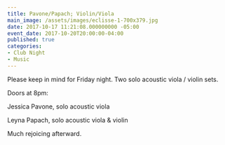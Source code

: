 ```yaml
---
title: Pavone/Papach; Violin/Viola
main_image: /assets/images/eclisse-1-700x379.jpg
date: 2017-10-17 11:21:08.000000000 -05:00
event_date: 2017-10-20T20:00:00-04:00
published: true
categories:
- Club Night
- Music
---
```


<p>Please keep in mind for Friday night. Two solo acoustic viola / violin sets.</p>
<p>Doors at 8pm:</p>
<p>Jessica Pavone, solo acoustic viola</p>
<p>Leyna Papach, solo acoustic viola &amp; violin</p>
<p>Much rejoicing afterward.</p>
